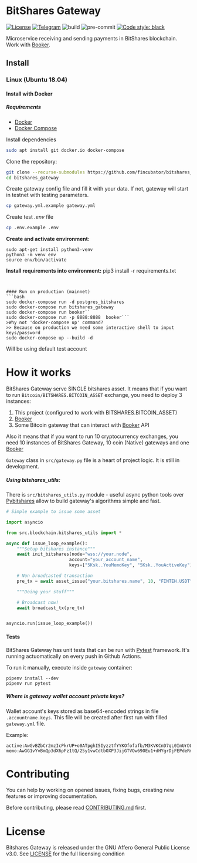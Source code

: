 # BitShares Gateway

[![License]][LICENSE]
[![Telegram]][Telegram join]
![build](https://github.com/fincubator/bitshares_gateway/workflows/build/badge.svg)
![pre-commit](https://github.com/fincubator/bitshares_gateway/workflows/pre-commit/badge.svg)
[![Code style: black]][black code style]

Microservice receiving and sending payments in BitShares blockchain.
Work with [Booker].

## Install
### Linux (Ubuntu 18.04)
#### Install with Docker
##### Requirements
* [Docker]
* [Docker Compose]

Install dependencies
```bash
sudo apt install git docker.io docker-compose
```

Clone the repository:
```bash
git clone --recurse-submodules https://github.com/fincubator/bitshares_gateway
cd bitshares_gateway
```

Create gateway config file and fill it with your data. If not, gateway will start in testnet with testing
parameters.
```bash
cp gateway.yml.example gateway.yml
```

Create test *.env* file
```bash
cp .env.example .env
```
**Create and activate environment:**

```
sudo apt-get install python3-venv
python3 -m venv env
source env/bin/activate
```

**Install requirements into environment:**
pip3 install -r requirements.txt
```


#### Run on production (mainnet)
```bash
sudo docker-compose run -d postgres_bitshares
sudo docker-compose run bitshares_gateway
sudo docker-compose run booker``
sudo docker-compose run -p 8888:8888  booker```
>Why not 'docker-compose up' command?
>> Because on production we need some interactive shell to input keys/password
sudo docker-compose up --build -d
```
Will be using default test account

# How it works
BitShares Gateway serve SINGLE bitshares asset.
It means that if you want to run `Bitcoin/BITSHARES.BITCOIN_ASSET` exchange, you need to deploy 3 instances:
1. This project (configured to work with BITSHARES.BITCOIN_ASSET)
2. [Booker]
3. Some Bitcoin gateway that can interact with [Booker] API

Also it means that if you want to run 10 cryptocurrency exchanges, you need 10 instances of BitShares Gateway, 10 coin (Native)
gateways and one [Booker]

`Gateway` class in `src/gateway.py` file is a heart of project logic. It is still in development.

##### Using bitshares_utils:
There is `src/bitshares_utils.py` module - useful async python tools over [Pybitshares] allow to build gateway's algorithms
simple and fast.

```python
# Simple example to issue some asset

import asyncio

from src.blockchain.bitshares_utils import *

async def issue_loop_example():
    """Setup bitshares instance"""
    await init_bitshares(node="wss://your.node",
                        account="your_account_name",
                        keys=["5Ksk..YouMemoKey", "5Ksk..YouActiveKey"],)

    # Non broadcasted transaction
    pre_tx = await asset_issue("your.bitshares.name", 10, "FINTEH.USDT")

    """Doing your stuff"""

    # Broadcast now!
    await broadcast_tx(pre_tx)


asyncio.run(issue_loop_example())
```

#### Tests
BitShares Gateway has unit tests that can be run with [Pytest] framework. It's running actuomatically on every push in Github Actions.

To run it manually, execute inside `gateway` container:
```shell script
pipenv install --dev
pipenv run pytest
```

##### Where is gateway wallet account private keys?
Wallet account's keys stored as base64-encoded strings in file `.accountname.keys`.
This file will be created after first run with filled `gateway.yml` file.

Example:
```
active:AwGvBZbCr2mzIcPkrUP+o0ATpghI5IyzztfYYKOfofafb/M3KVKCnD7qL0ImUrDLK2/9oM7HyDNhrshIZyn/680on21QNYYmRbueXNyNcw6kX1YQNQfNdIX6eAWXQTy201d+O60Ggy2Jnco6wpf/oU9nAWNPzXKFVK/EZNS/TGDGrA==
memo:AwGG1vYvBmQp3dX6pFz1tQ/25y1vwCdtbOXP3JijGTVOw69OEu1+dHYgrDjFEPdeRmKWOX8WIvFqK7tUZ/ZPevmAZUxxQfExj2PLJAdAO632k0XKVEEUXyWDuzUbfH6+OINaWl4mDicNH6rZOCBd5LSdSmjwT+FsD53ZAvrBJWj44Q==
```

# Contributing
You can help by working on opened issues, fixing bugs, creating new features or
improving documentation.

Before contributing, please read [CONTRIBUTING.md] first.

# License
Bitshares Gateway is released under the GNU Affero General Public License v3.0. See
[LICENSE] for the full licensing condition

[License]: https://img.shields.io/github/license/fincubator/bitshares_gateway
[LICENSE]: LICENSE
[CONTRIBUTING.md]: CONTRIBUTING.md
[Telegram]: https://img.shields.io/badge/Telegram-fincubator-blue?logo=telegram
[Telegram join]: https://t.me/fincubator
[Docker]: https://www.docker.com
[Docker Compose]: https://www.docker.com
[Pytest]: https://docs.pytest.org/en/stable/
[Booker]: https://github.com/fincubator/booker
[Pybitshares]: https://github.com/bitshares/python-bitshares
[BitShares Core]: https://github.com/bitshares/bitshares-core
[Code style: black]: https://img.shields.io/badge/code%20style-black-000000.svg
[black code style]: https://github.com/psf/black
